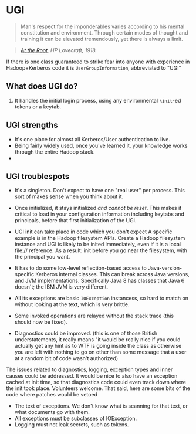 <!---
  Licensed under the Apache License, Version 2.0 (the "License");
  you may not use this file except in compliance with the License.
  You may obtain a copy of the License at
  
   http://www.apache.org/licenses/LICENSE-2.0
  
  Unless required by applicable law or agreed to in writing, software
  distributed under the License is distributed on an "AS IS" BASIS,
  WITHOUT WARRANTIES OR CONDITIONS OF ANY KIND, either express or implied.
  See the License for the specific language governing permissions and
  limitations under the License. See accompanying LICENSE file.
-->
  
# UGI

> Man's respect for the imponderables varies according to his mental constitution and environment. Through certain modes of thought and training it can be elevated tremendously, yet there is always a limit.

> *[At the Root](https://en.wikisource.org/wiki/At_the_Root), HP Lovecraft, 1918.*

If there is one class guaranteed to strike fear into anyone with experience in Hadoop+Kerberos code it is `UserGroupInformation`, abbreviated to "UGI"


## What does UGI do?

1. It handles the initial login process, using any environmental `kinit`-ed tokens or a keytab.



## UGI strengths

* It's one place for almost all Kerberos/User authentication to live.
* Being fairly widely used, once you've learned it, your knowledge works through
the entire Hadoop stack.
* 

## UGI troublespots

* It's a singleton. Don't expect to have one "real user" per process. This sort of makes sense when you think about it.

* Once initialized, it stays initialized *and cannot be reset*.
This makes it critical to load in your configuration information including keytabs and principals,
before that first initialization of the UGI.
* UGI init can take place in code which you don't expect
 A specific example is in the Hadoop filesystem APIs.
 Create a Hadoop filesystem instance and UGI is likely to be inited immediately, even if it is a local file:// reference.
 As a result: init before you go near the filesystem, with the principal you want.
* It has to do some low-level reflection-based access to Java-version-specific Kerberos internal classes.
This can break across Java versions, and JVM implementations. Specifically Java 8 has classes that Java 6 doesn't; the IBM JVM is very different.
* All its exceptions are basic `IOException` instancess, so hard to match on without looking at the text, which is very brittle.
* Some invoked operations are relayed without the stack trace (this should now be fixed).
* Diagnostics could be improved. (this is one of those British understatements, it really means "it would be really nice if you could actually get any hint as to WTF is going inside the class as otherwise you are left with nothing to go on other than some message that a user at a random bit of code wasn't authorized)

The issues related to diagnostics, logging, exception types and inner causes could be addressed. It would be nice to also have an exception cached at init time, so that diagnostics code could even track down where the init took place. Volunteers welcome. That said, here are some bits of the code where patches would be vetoed

* The text of exceptions. We don't know what is scanning for that text, or what documents go with them.
* All exceptions must be subclasses of IOException.
* Logging must not leak secrets, such as tokens.

 